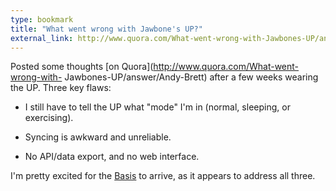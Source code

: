```yaml
---
type: bookmark
title: "What went wrong with Jawbone's UP?"
external_link: http://www.quora.com/What-went-wrong-with-Jawbones-UP/answer/Andy-Brett
---
```

Posted some thoughts [on Quora](http://www.quora.com/What-went-wrong-with-
Jawbones-UP/answer/Andy-Brett) after a few weeks wearing the UP. Three key
flaws:

- I still have to tell the UP what "mode" I'm in (normal, sleeping, or exercising).

- Syncing is awkward and unreliable.

- No API/data export, and no web interface.

I'm pretty excited for the [Basis](http://mybasis.com/) to arrive, as it
appears to address all three.
